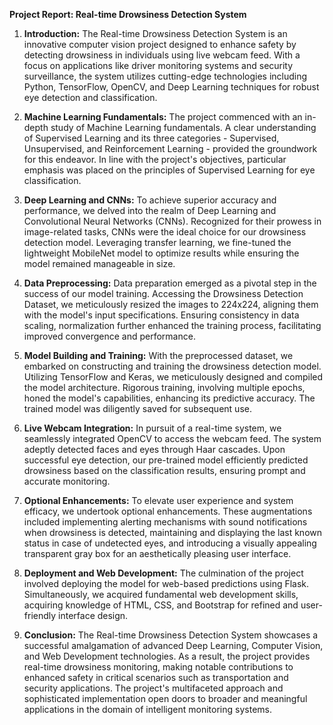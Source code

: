 **Project Report: Real-time Drowsiness Detection System**

1. **Introduction:**
The Real-time Drowsiness Detection System is an innovative computer vision project designed to enhance safety by detecting drowsiness in individuals using live webcam feed. With a focus on applications like driver monitoring systems and security surveillance, the system utilizes cutting-edge technologies including Python, TensorFlow, OpenCV, and Deep Learning techniques for robust eye detection and classification.

2. **Machine Learning Fundamentals:**
The project commenced with an in-depth study of Machine Learning fundamentals. A clear understanding of Supervised Learning and its three categories - Supervised, Unsupervised, and Reinforcement Learning - provided the groundwork for this endeavor. In line with the project's objectives, particular emphasis was placed on the principles of Supervised Learning for eye classification.

3. **Deep Learning and CNNs:**
To achieve superior accuracy and performance, we delved into the realm of Deep Learning and Convolutional Neural Networks (CNNs). Recognized for their prowess in image-related tasks, CNNs were the ideal choice for our drowsiness detection model. Leveraging transfer learning, we fine-tuned the lightweight MobileNet model to optimize results while ensuring the model remained manageable in size.

4. **Data Preprocessing:**
Data preparation emerged as a pivotal step in the success of our model training. Accessing the Drowsiness Detection Dataset, we meticulously resized the images to 224x224, aligning them with the model's input specifications. Ensuring consistency in data scaling, normalization further enhanced the training process, facilitating improved convergence and performance.

5. **Model Building and Training:**
With the preprocessed dataset, we embarked on constructing and training the drowsiness detection model. Utilizing TensorFlow and Keras, we meticulously designed and compiled the model architecture. Rigorous training, involving multiple epochs, honed the model's capabilities, enhancing its predictive accuracy. The trained model was diligently saved for subsequent use.

6. **Live Webcam Integration:**
In pursuit of a real-time system, we seamlessly integrated OpenCV to access the webcam feed. The system adeptly detected faces and eyes through Haar cascades. Upon successful eye detection, our pre-trained model efficiently predicted drowsiness based on the classification results, ensuring prompt and accurate monitoring.

7. **Optional Enhancements:**
To elevate user experience and system efficacy, we undertook optional enhancements. These augmentations included implementing alerting mechanisms with sound notifications when drowsiness is detected, maintaining and displaying the last known status in case of undetected eyes, and introducing a visually appealing transparent gray box for an aesthetically pleasing user interface.

8. **Deployment and Web Development:**
The culmination of the project involved deploying the model for web-based predictions using Flask. Simultaneously, we acquired fundamental web development skills, acquiring knowledge of HTML, CSS, and Bootstrap for refined and user-friendly interface design.

9. **Conclusion:**
The Real-time Drowsiness Detection System showcases a successful amalgamation of advanced Deep Learning, Computer Vision, and Web Development technologies. As a result, the project provides real-time drowsiness monitoring, making notable contributions to enhanced safety in critical scenarios such as transportation and security applications. The project's multifaceted approach and sophisticated implementation open doors to broader and meaningful applications in the domain of intelligent monitoring systems.





